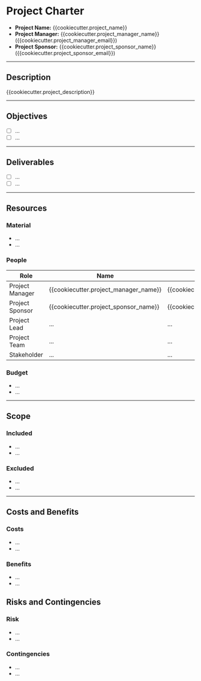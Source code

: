 # Project Charter

- **Project Name:** {{cookiecutter.project_name}}
- **Project Manager:** {{cookiecutter.project_manager_name}} ({{cookiecutter.project_manager_email}})
- **Project Sponsor:** {{cookiecutter.project_sponsor_name}} ({{cookiecutter.project_sponsor_email}})

---

## Description

{{cookiecutter.project_description}}

---

## Objectives

- [ ] ...
- [ ] ...

---

## Deliverables

- [ ] ...
- [ ] ...

---

## Resources

### Material

- ...
- ...

### People

| Role | Name | Email |
| - | - | - |
| Project Manager | {{cookiecutter.project_manager_name}} | {{cookiecutter.project_manager_email}} |
| Project Sponsor | {{cookiecutter.project_sponsor_name}} | {{cookiecutter.project_sponsor_email}} |
| Project Lead | ... | ... |
| Project Team | ... | ... |
| Stakeholder | ... | ... |

### Budget

- ...
- ...

---

## Scope

### Included

- ...
- ...

### Excluded

- ...
- ...

---

## Costs and Benefits

### Costs

- ...
- ...

### Benefits

- ...
- ...

## Risks and Contingencies

### Risk

- ...
- ...

### Contingencies

- ...
- ...
